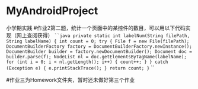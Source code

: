 # MyAndroidProject
小学期实践
#作业2第二题，统计一个页面中的某控件的数目，可以用以下代码实现（网上查阅获得）
` ``java
    private static int labelNum(String filePath, String labelName) {
        int count = 0;
        try {
            File f = new File(filePath);
            DocumentBuilderFactory factory = DocumentBuilderFactory.newInstance();
            DocumentBuilder builder = factory.newDocumentBuilder();
            Document doc = builder.parse(f);
            NodeList nl = doc.getElementsByTagName(labelName);
            for (int i = 0; i < nl.getLength(); i++) {
                count++;
            }
        } catch (Exception e) {
            e.printStackTrace();
        }
        return count;
    }
` ``
    
#作业三为Homework文件夹，暂时还未做好第三个作业
